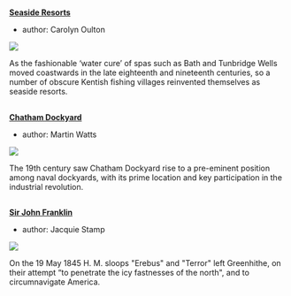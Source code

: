 <param ve-config 
       title="Seascapes"
       banner="20c/images/OasthousesMJC.jpg"
       layout="index">

#

##
**[Seaside Resorts](/19c/19c-seaside)**

- author: Carolyn Oulton

![](https://dev.visual-essays.app/thumbnail?url=https://raw.githubusercontent.com/kent-map/kent/main/19c/images/Margatefromtheparade.jpg)

As the fashionable ‘water cure’ of spas such as Bath and Tunbridge Wells moved coastwards in the late eighteenth and nineteenth centuries, so a number of obscure Kentish fishing villages reinvented themselves as seaside resorts. 
##
**[Chatham Dockyard](/19c/19c-chatham-dockyard)**

- author: Martin Watts

![](https://dev.visual-essays.app/thumbnail?url=https://raw.githubusercontent.com/kent-map/kent/main/19c/images/The_Medway_Chatham_England-LCCN2002711859.jpg)

The 19th century saw Chatham Dockyard rise to a pre-eminent position among naval dockyards, with its prime location and key participation in the industrial revolution.

##
**[Sir John Franklin](/19c/19c-franklin-biography)**

- author: Jacquie Stamp

![](https://dev.visual-essays.app/thumbnail?url=https://raw.githubusercontent.com/kent-map/kent/main/19c/images/erebus.jpg)

On the 19 May 1845 H. M. sloops "Erebus" and "Terror" left Greenhithe, on their attempt “to penetrate the icy fastnesses of the north", and to circumnavigate America.
